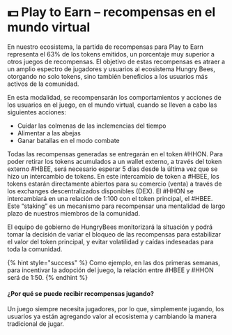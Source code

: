 # 💵 Play to Earn – recompensas en el mundo virtual

En nuestro ecosistema, la partida de recompensas para Play to Earn representa el 63% de los tokens emitidos, un porcentaje muy superior a otros juegos de recompensas. El objetivo de estas recompensas es atraer a un amplio espectro de jugadores y usuarios al ecosistema Hungry Bees, otorgando no solo tokens, sino también beneficios a los usuarios más activos de la comunidad.

En esta modalidad, se recompensarán los comportamientos y acciones de los usuarios en el juego, en el mundo virtual, cuando se lleven a cabo las siguientes acciones:

* Cuidar las colmenas de las inclemencias del tiempo
* Alimentar a las abejas
* Ganar batallas en el modo combate

Todas las recompensas generadas se entregarán en el token #HHON. Para poder retirar los tokens acumulados a un wallet externo, a través del token externo #HBEE, será necesario esperar 5 días desde la última vez que se hizo un intercambio de tokens. En este intercambio de token a #HBEE, los tokens estarán directamente abiertos para su comercio (venta) a través de los exchanges descentralizados disponibles (DEX). El #HHON se intercambiará en una relación de 1:100 con el token principal, el #HBEE. Este “staking” es un mecanismo para recompensar una mentalidad de largo plazo de nuestros miembros de la comunidad.

El equipo de gobierno de HungryBees monitorizará la situación y podrá tomar la decisión de variar el bloqueo de las recompensas para estabilizar el valor del token principal, y evitar volatilidad y caídas indeseadas para toda la comunidad.

{% hint style="success" %}
Como ejemplo, en las dos primeras semanas, para incentivar la adopción del juego, la relación entre #HBEE y #HHON será de 1:50.
{% endhint %}

#### ¿Por qué se puede recibir recompensas jugando?

Un juego siempre necesita jugadores, por lo que, simplemente jugando, los usuarios ya están agregando valor al ecosistema y cambiando la manera tradicional de jugar.
